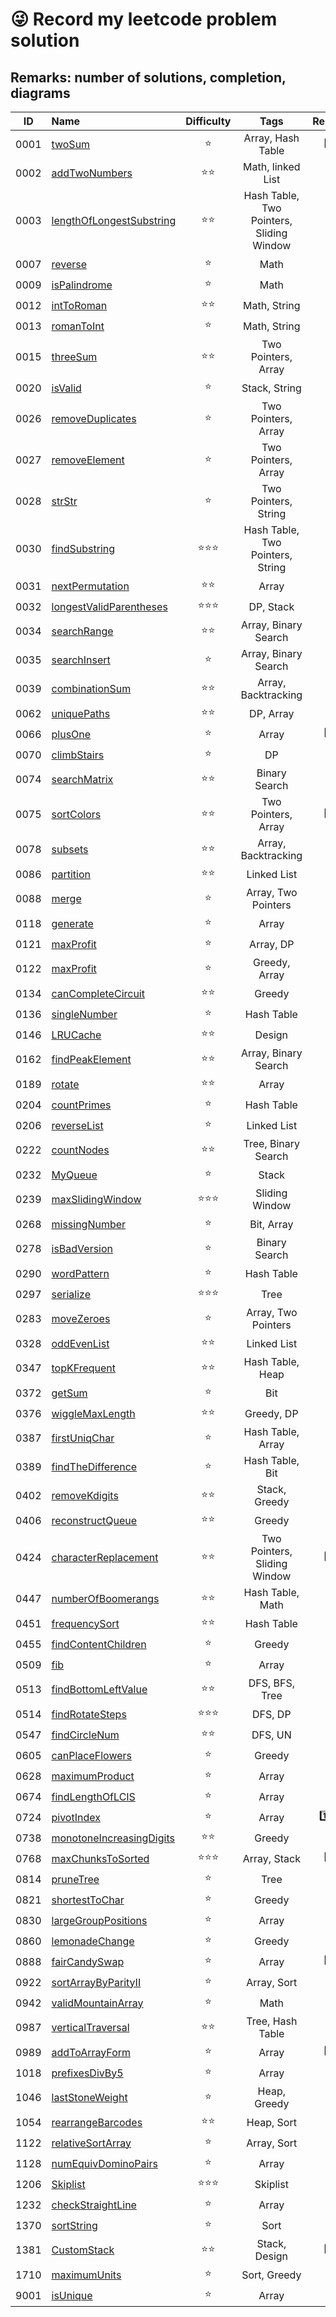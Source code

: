 # 😜 Record my leetcode problem solution

## Remarks: number of solutions, completion, diagrams

| ID | Name | Difficulty | Tags | Remarks |
| :---: | :--- | :---: | :---: | :---: |
| 0001 | [twoSum](./code/0001_twoSum/) | ⭐ | Array, Hash Table | 2️⃣✅ |
| 0002 | [addTwoNumbers](./code/0002_addTwoNumbers) | ⭐⭐ | Math, linked List |  |
| 0003 | [lengthOfLongestSubstring](./code/0003_lengthOfLongestSubstring) | ⭐⭐ | Hash Table, Two Pointers, Sliding Window |  |
| 0007 | [reverse](./code/0007_reverse) | ⭐ | Math |  |
| 0009 | [isPalindrome](./code/0009_isPalindrome) | ⭐ | Math |  |
| 0012 | [intToRoman](./code/0012_intToRoman) | ⭐⭐ | Math, String |  |
| 0013 | [romanToInt](./code/0013_romanToInt) | ⭐ | Math, String |  |
| 0015 | [threeSum](./code/0015_threeSum) | ⭐⭐ | Two Pointers, Array |  |
| 0020 | [isValid](./code/0020_isValid) | ⭐ | Stack, String |  |
| 0026 | [removeDuplicates](./code/0026_removeDuplicates) | ⭐ | Two Pointers, Array |  |
| 0027 | [removeElement](./code/0027_removeElement) | ⭐ | Two Pointers, Array |  |
| 0028 | [strStr](./code/0028_strStr) | ⭐ | Two Pointers, String |  |
| 0030 | [findSubstring](./code/0030_findSubstring) | ⭐⭐⭐ | Hash Table, Two Pointers, String |  |
| 0031 | [nextPermutation](./code/0031_nextPermutation) | ⭐⭐ | Array |  |
| 0032 | [longestValidParentheses](./code/0032_longestValidParentheses) | ⭐⭐⭐ | DP, Stack |  |
| 0034 | [searchRange](./code/0034_searchRange) | ⭐⭐ | Array, Binary Search |  |
| 0035 | [searchInsert](./code/0035_searchInsert) | ⭐ | Array, Binary Search |  |
| 0039 | [combinationSum](./code/0039_combinationSum) | ⭐⭐ | Array, Backtracking | |
| 0062 | [uniquePaths](./code/0062_uniquePaths) | ⭐⭐ | DP, Array |  |
| 0066 | [plusOne](./code/0066_plusOne) | ⭐ | Array | 2️⃣✅ |
| 0070 | [climbStairs](./code/0070_climbStairs) | ⭐ | DP |  |
| 0074 | [searchMatrix](./code/0074_searchMatrix) | ⭐⭐ | Binary Search |  |
| 0075 | [sortColors](./code/0075_sortColors) | ⭐⭐ | Two Pointers, Array | 2️⃣✅ |
| 0078 | [subsets](./code/0078_subsets) | ⭐⭐ | Array, Backtracking |  |
| 0086 | [partition](./code/0086_partition) | ⭐⭐ | Linked List |  |
| 0088 | [merge](./code/0088_merge) | ⭐ | Array, Two Pointers |  |
| 0118 | [generate](./code/0118_generate) | ⭐ | Array |  |
| 0121 | [maxProfit](./code/0121_maxProfit) | ⭐ | Array, DP |  |
| 0122 | [maxProfit](./code/0122_maxProfit) | ⭐ | Greedy, Array |  |
| 0134 | [canCompleteCircuit](./code/0134_canCompleteCircuit) | ⭐⭐ | Greedy |  |
| 0136 | [singleNumber](./code/0136_singleNumber) | ⭐ | Hash Table |  |
| 0146 | [LRUCache](./code/0146_LRUCache) | ⭐⭐ | Design |  |
| 0162 | [findPeakElement](./code/0162_findPeakElement) | ⭐⭐ | Array, Binary Search |  |
| 0189 | [rotate](./code/0189_rotate) | ⭐⭐ | Array |  |
| 0204 | [countPrimes](./code/0204_countPrimes) | ⭐ | Hash Table |  |
| 0206 | [reverseList](./code/0206_reverseList) | ⭐ | Linked List |  |
| 0222 | [countNodes](./code/0222_countNodes) | ⭐⭐ | Tree, Binary Search |  |
| 0232 | [MyQueue](./code/0232_MyQueue) | ⭐ | Stack |  |
| 0239 | [maxSlidingWindow](./code/0239_maxSlidingWindow) | ⭐⭐⭐ | Sliding Window |  |
| 0268 | [missingNumber](./code/0268_missingNumber) | ⭐ | Bit, Array |  |
| 0278 | [isBadVersion](./code/0278_isBadVersion) | ⭐ | Binary Search |  |
| 0290 | [wordPattern](./code/0290_wordPattern) | ⭐ | Hash Table |  |
| 0297 | [serialize](./code/0297_serialize) | ⭐⭐⭐ | Tree |  |
| 0283 | [moveZeroes](./code/0283_moveZeroes) | ⭐ | Array, Two Pointers |  |
| 0328 | [oddEvenList](./code/0328_oddEvenList) | ⭐⭐ | Linked List |  |
| 0347 | [topKFrequent](./code/0347_topKFrequent) | ⭐⭐ | Hash Table, Heap |  |
| 0372 | [getSum](./code/0372_getSum) | ⭐ | Bit |  |
| 0376 | [wiggleMaxLength](./code/0376_wiggleMaxLength) | ⭐⭐ | Greedy, DP |  |
| 0387 | [firstUniqChar](./code/0387_firstUniqChar) | ⭐ | Hash Table, Array |  |
| 0389 | [findTheDifference](./code/0389_findTheDifference) | ⭐ | Hash Table, Bit |  |
| 0402 | [removeKdigits](./code/0402_removeKdigits) | ⭐⭐ | Stack, Greedy |  |
| 0406 | [reconstructQueue](./code/0406_reconstructQueue) | ⭐⭐ | Greedy |  |
| 0424 | [characterReplacement](./code/0424_characterReplacement) | ⭐⭐ | Two Pointers, Sliding Window | 1️⃣✅ |
| 0447 | [numberOfBoomerangs](./code/0447_numberOfBoomerangs) | ⭐⭐ | Hash Table, Math |  |
| 0451 | [frequencySort](./code/0451_frequencySort) | ⭐⭐ | Hash Table |  |
| 0455 | [findContentChildren](./code/0455_findContentChildren) | ⭐ | Greedy |  |
| 0509 | [fib](./code/0509_fib) | ⭐ | Array |  |
| 0513 | [findBottomLeftValue](./code/0513_findBottomLeftValue) | ⭐⭐ | DFS, BFS, Tree |  |
| 0514 | [findRotateSteps](./code/0514_findRotateSteps) | ⭐⭐⭐ | DFS, DP |  |
| 0547 | [findCircleNum](./code/0547_findCircleNum) | ⭐⭐ | DFS, UN |  |
| 0605 | [canPlaceFlowers](./code/0605_canPlaceFlowers) | ⭐ | Greedy |  |
| 0628 | [maximumProduct](./code/0628_maximumProduct) | ⭐ | Array |  |
| 0674 | [findLengthOfLCIS](./code/0674_findLengthOfLCIS) | ⭐ | Array |  |
| 0724 | [pivotIndex](./code/0724_pivotIndex) | ⭐ | Array | 1️⃣✅📊 |
| 0738 | [monotoneIncreasingDigits](./code/0738_monotoneIncreasingDigits) | ⭐⭐ | Greedy |  |
| 0768 | [maxChunksToSorted](./code/0768_maxChunksToSorted) | ⭐⭐⭐ | Array, Stack | 2️⃣✅ |
| 0814 | [pruneTree](./code/0814_pruneTree) | ⭐ | Tree |  |
| 0821 | [shortestToChar](./code/0821_shortestToChar) | ⭐ | Greedy |  |
| 0830 | [largeGroupPositions](./code/0830_largeGroupPositions) | ⭐ | Array |  |
| 0860 | [lemonadeChange](./code/0860_lemonadeChange) | ⭐ | Greedy |  |
| 0888 | [fairCandySwap](./code/0888_fairCandySwap) | ⭐ | Array | 1️⃣✅ |
| 0922 | [sortArrayByParityII](./code/0922_sortArrayByParityII) | ⭐ | Array, Sort |  |
| 0942 | [validMountainArray](./code/0942_validMountainArray) | ⭐ | Math |  |
| 0987 | [verticalTraversal](./code/0987_verticalTraversal) | ⭐⭐ | Tree, Hash Table |  |
| 0989 | [addToArrayForm](./code/0989_addToArrayForm) | ⭐ | Array | 2️⃣✅ |
| 1018 | [prefixesDivBy5](./code/1018_prefixesDivBy5) | ⭐ | Array |  |
| 1046 | [lastStoneWeight](./code/1046_lastStoneWeight) | ⭐ | Heap, Greedy |  |
| 1054 | [rearrangeBarcodes](./code/1054_rearrangeBarcodes) | ⭐⭐ | Heap, Sort |  |
| 1122 | [relativeSortArray](./code/1122_relativeSortArray) | ⭐ | Array, Sort |  |
| 1128 | [numEquivDominoPairs](./code/1128_numEquivDominoPairs) | ⭐ | Array |  |
| 1206 | [Skiplist](./code/1206_Skiplist) | ⭐⭐⭐ | Skiplist |  |
| 1232 | [checkStraightLine](./code/1232_checkStraightLine) | ⭐ | Array |  |
| 1370 | [sortString](./code/1370_sortString) | ⭐ | Sort |  |
| 1381 | [CustomStack](./code/1381_CustomStack) | ⭐⭐ | Stack, Design | 1️⃣✅ |
| 1710 | [maximumUnits](./code/1710_maximumUnits) | ⭐ | Sort, Greedy |  |
| 9001 | [isUnique](./code/9001_isUnique) | ⭐ | Array |  |